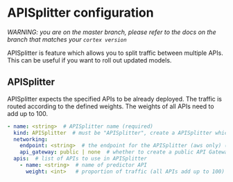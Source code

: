 # APISplitter configuration

_WARNING: you are on the master branch, please refer to the docs on the branch that matches your `cortex version`_


APISplitter is feature which allows you to split traffic between multiple APIs. This can be useful if you want to roll out updated models.


## APISplitter

APISplitter expects the specified APIs to be already deployed. The traffic is routed according to the defined weights. The weights of all APIs need to add up to 100.

```yaml
- name: <string>  # APISplitter name (required)
  kind: APISplitter  # must be "APISplitter", create a APISplitter which routes traffic to multiple SyncAPIs
  networking:
    endpoint: <string>  # the endpoint for the APISplitter (aws only) (default: <api_name>)
    api_gateway: public | none  # whether to create a public API Gateway endpoint for this APISplitter (if not, the load balancer will be accessed directly) (default: public)
  apis:  # list of APIs to use in APISplitter
    - name: <string>  # name of predictor API
      weight: <int>   # proportion of traffic (all APIs add up to 100)
```
